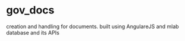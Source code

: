 # gov_docs
creation and handling for documents.
built using AngulareJS and mlab database and its APIs
